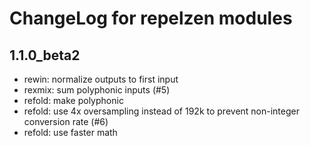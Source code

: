 # ChangeLog for repelzen modules

## 1.1.0_beta2

- rewin: normalize outputs to first input
- rexmix: sum polyphonic inputs (#5)
- refold: make polyphonic
- refold: use 4x oversampling instead of 192k to prevent non-integer conversion rate (#6)
- refold: use faster math
